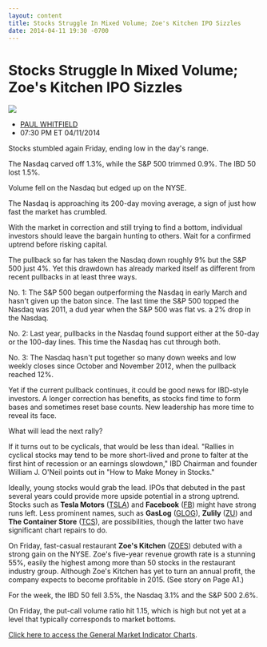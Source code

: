 ```yaml
---
layout: content
title: Stocks Struggle In Mixed Volume; Zoe's Kitchen IPO Sizzles
date: 2014-04-11 19:30 -0700
---
```



Stocks Struggle In Mixed Volume; Zoe's Kitchen IPO Sizzles
===========================================================


![](https://www.investors.com/wp-content/uploads/ibd-migrated-images/MPv_140414_635328265746624894.png)

* [PAUL WHITFIELD](https://www.investors.com/author/whitfieldp/ "Posts by PAUL WHITFIELD")
* 07:30 PM ET 04/11/2014




Stocks stumbled again Friday, ending low in the day's range.


The Nasdaq carved off 1.3%, while the S&P 500 trimmed 0.9%. The IBD 50 lost 1.5%.


Volume fell on the Nasdaq but edged up on the NYSE.


The Nasdaq is approaching its 200-day moving average, a sign of just how fast the market has crumbled.


With the market in correction and still trying to find a bottom, individual investors should leave the bargain hunting to others. Wait for a confirmed uptrend before risking capital.


The pullback so far has taken the Nasdaq down roughly 9% but the S&P 500 just 4%. Yet this drawdown has already marked itself as different from recent pullbacks in at least three ways.


No. 1: The S&P 500 began outperforming the Nasdaq in early March and hasn't given up the baton since. The last time the S&P 500 topped the Nasdaq was 2011, a dud year when the S&P 500 was flat vs. a 2% drop in the Nasdaq.


No. 2: Last year, pullbacks in the Nasdaq found support either at the 50-day or the 100-day lines. This time the Nasdaq has cut through both.


No. 3: The Nasdaq hasn't put together so many down weeks and low weekly closes since October and November 2012, when the pullback reached 12%.


Yet if the current pullback continues, it could be good news for IBD-style investors. A longer correction has benefits, as stocks find time to form bases and sometimes reset base counts. New leadership has more time to reveal its face.


What will lead the next rally?


If it turns out to be cyclicals, that would be less than ideal. "Rallies in cyclical stocks may tend to be more short-lived and prone to falter at the first hint of recession or an earnings slowdown," IBD Chairman and founder William J. O'Neil points out in "How to Make Money in Stocks."


Ideally, young stocks would grab the lead. IPOs that debuted in the past several years could provide more upside potential in a strong uptrend. Stocks such as **Tesla Motors** ([TSLA](https://research.investors.com/quote.aspx?symbol=TSLA)) and **Facebook** ([FB](https://research.investors.com/quote.aspx?symbol=FB)) might have strong runs left. Less prominent names, such as **GasLog** ([GLOG](https://research.investors.com/quote.aspx?symbol=GLOG)), **Zulily** ([ZU](https://research.investors.com/quote.aspx?symbol=ZU)) and **The Container Store** ([TCS](https://research.investors.com/quote.aspx?symbol=TCS)), are possibilities, though the latter two have significant chart repairs to do.


On Friday, fast-casual restaurant **Zoe's Kitchen** ([ZOES](https://research.investors.com/quote.aspx?symbol=ZOES)) debuted with a strong gain on the NYSE. Zoe's five-year revenue growth rate is a stunning 55%, easily the highest among more than 50 stocks in the restaurant industry group. Although Zoe's Kitchen has yet to turn an annual profit, the company expects to become profitable in 2015. (See story on Page A1.)


For the week, the IBD 50 fell 3.5%, the Nasdaq 3.1% and the S&P 500 2.6%.


On Friday, the put-call volume ratio hit 1.15, which is high but not yet at a level that typically corresponds to market bottoms.


[Click here to access the General Market Indicator Charts](https://www.investors.com/pdf/GMI_041414.pdf).




